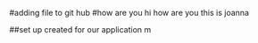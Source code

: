#adding file to git hub
#how are you hi how are you
this is joanna



##set up created for our application m
